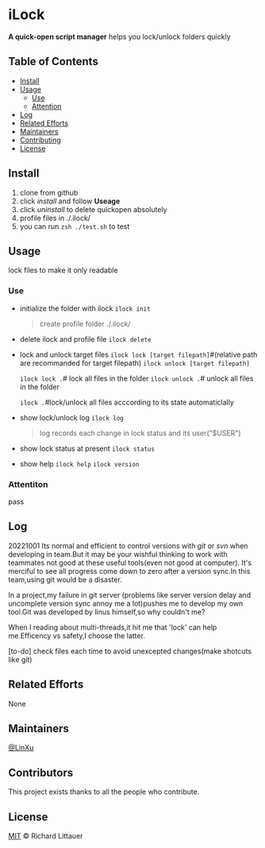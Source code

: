 # iLock

**A quick-open script manager**
helps you lock/unlock folders quickly 

## Table of Contents
- [Install](#install)
- [Usage](#usage)
	- [Use](#Use)
  - [Attention](#Attention)
- [Log](#Log)
- [Related Efforts](#related-efforts)
- [Maintainers](#maintainers)
- [Contributing](#contributing)
- [License](#license)


## Install
1. clone from github
2. click *install* and follow **Useage**
3. click *uninstall* to delete quickopen absolutely
4. profile files in ./.ilock/
5. you can run `zsh ./test.sh` to test

## Usage
lock files to make it only readable
### Use
- initialize the folder with ilock
  `ilock init`
  > create profile folder ./.ilock/

- delete ilock and profile file
  `ilock delete`

- lock and unlock target files
  `ilock lock [target filepath]`#(relative path are recommanded for target filepath)
  `ilock unlock [target filepath]`

  `ilock lock .`# lock all files in the folder
  `ilock unlock .`# unlock all files in the folder

  `ilock .`#lock/unlock all files acccording to its state automaticlally

- show lock/unlock log
  `ilock log`
  >log records each change in lock status and its user("$USER")

- show lock status at present
  `ilock status`

- show help
  `ilock help`
  `ilock version`


### Attentiton
pass

## Log
20221001
Its normal and efficient to control versions with *git* or *svn* when developing in team.But it may be your wishful thinking to work with teammates not good at these useful tools(even not good at computer).
It's merciful to see all progress come down to zero after a version sync.In this team,using git would be a disaster.

In a project,my failure in git server (problems like server version delay and uncomplete version sync annoy me a lot)pushes me to develop my own tool.Git was developed by linus himself,so why couldn't me?

When I reading about multi-threads,it hit me that 'lock' can help me.Efficency vs safety,I choose the latter.

[to-do] check files each time to avoid unexcepted changes(make shotcuts like git)

## Related Efforts
None

## Maintainers
[@LinXu](https://github.com/DawnEver)

## Contributors
This project exists thanks to all the people who contribute.

## License

[MIT](LICENSE) © Richard Littauer

